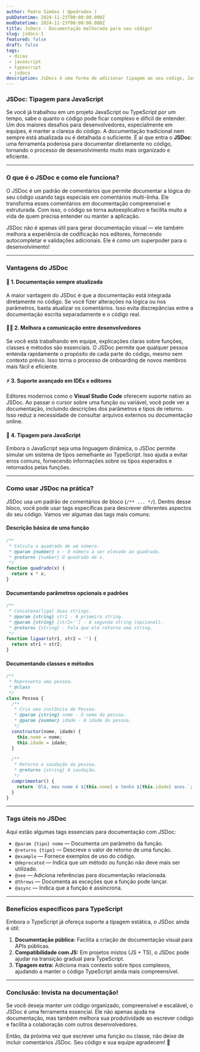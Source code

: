 ```yaml
---
author: Pedro Simões ( @pedrodev )
pubDatetime: 2024-11-23T00:00:00.000Z
modDatetime: 2024-11-23T00:00:00.000Z
title: JsDocs - Documentação melhorada para seu código!
slug: jsdocs-1
featured: false
draft: false
tags:
 - dicas
 - javascript
 - typescript
 - jsdocs
description: JsDocs é uma forma de adicionar tipagem ao seu código, JavaScript, o que não é possível sem ele.
---
```


### **JSDoc: Tipagem para JavaScript**

Se você já trabalhou em um projeto JavaScript ou TypeScript por um tempo, sabe o quanto o código pode ficar complexo e difícil de entender. Um dos maiores desafios para desenvolvedores, especialmente em equipes, é manter a clareza do código. A documentação tradicional nem sempre está atualizada ou é detalhada o suficiente. É aí que entra o **JSDoc**: uma ferramenta poderosa para documentar diretamente no código, tornando o processo de desenvolvimento muito mais organizado e eficiente.

---

### **O que é o JSDoc e como ele funciona?**

O JSDoc é um padrão de comentários que permite documentar a lógica do seu código usando tags especiais em comentários multi-linha. Ele transforma esses comentários em documentação compreensível e estruturada. Com isso, o código se torna autoexplicativo e facilita muito a vida de quem precisa entender ou manter a aplicação.

JSDoc não é apenas útil para gerar documentação visual — ele também melhora a experiência de codificação nos editores, fornecendo autocompletar e validações adicionais. Ele é como um superpoder para o desenvolvimento!

---

### **Vantagens do JSDoc**

#### 📘 **1. Documentação sempre atualizada**
A maior vantagem do JSDoc é que a documentação está integrada diretamente no código. Se você fizer alterações na lógica ou nos parâmetros, basta atualizar os comentários. Isso evita discrepâncias entre a documentação escrita separadamente e o código real.

#### 🧑‍💻 **2. Melhora a comunicação entre desenvolvedores**
Se você está trabalhando em equipe, explicações claras sobre funções, classes e métodos são essenciais. O JSDoc permite que qualquer pessoa entenda rapidamente o propósito de cada parte do código, mesmo sem contexto prévio. Isso torna o processo de onboarding de novos membros mais fácil e eficiente.

#### ⚡ **3. Suporte avançado em IDEs e editores**
Editores modernos como o **Visual Studio Code** oferecem suporte nativo ao JSDoc. Ao passar o cursor sobre uma função ou variável, você pode ver a documentação, incluindo descrições dos parâmetros e tipos de retorno. Isso reduz a necessidade de consultar arquivos externos ou documentação online.

#### 🔄 **4. Tipagem para JavaScript**
Embora o JavaScript seja uma linguagem dinâmica, o JSDoc permite simular um sistema de tipos semelhante ao TypeScript. Isso ajuda a evitar erros comuns, fornecendo informações sobre os tipos esperados e retornados pelas funções.

---

### **Como usar JSDoc na prática?**

JSDoc usa um padrão de comentários de bloco (`/** ... */`). Dentro desse bloco, você pode usar tags específicas para descrever diferentes aspectos do seu código. Vamos ver algumas das tags mais comuns:

#### **Descrição básica de uma função**
```javascript
/**
 * Calcula o quadrado de um número.
 * @param {number} x - O número a ser elevado ao quadrado.
 * @returns {number} O quadrado de x.
 */
function quadrado(x) {
  return x * x;
}
```

#### **Documentando parâmetros opcionais e padrões**
```javascript
/**
 * Concatena(liga) duas strings.
 * @param {string} str1 - A primeira string.
 * @param {string} [str2=''] - A segunda string (opcional).
 * @returns {string} - Fala que ele retorna uma string.
 */
function liguar(str1, str2 = '') {
  return str1 + str2;
}
```

#### **Documentando classes e métodos**
```javascript
/**
 * Representa uma pessoa.
 * @class
 */
class Pessoa {
  /**
   * Cria uma instância de Pessoa.
   * @param {string} nome - O nome da pessoa.
   * @param {number} idade - A idade da pessoa.
   */
  constructor(nome, idade) {
    this.nome = nome;
    this.idade = idade;
  }

  /**
   * Retorna a saudação da pessoa.
   * @returns {string} A saudação.
   */
  cumprimentar() {
    return `Olá, meu nome é ${this.nome} e tenho ${this.idade} anos.`;
  }
}
```

---

### **Tags úteis no JSDoc**

Aqui estão algumas tags essenciais para documentação com JSDoc:

- `@param {tipo} nome` — Documenta um parâmetro da função.
- `@returns {tipo}` — Descreve o valor de retorno de uma função.
- `@example` — Fornece exemplos de uso do código.
- `@deprecated` — Indica que um método ou função não deve mais ser utilizado.
- `@see` — Adiciona referências para documentação relacionada.
- `@throws` — Documenta as exceções que a função pode lançar.
- `@async` — Indica que a função é assíncrona.

---

### **Benefícios específicos para TypeScript**

Embora o TypeScript já ofereça suporte a tipagem estática, o JSDoc ainda é útil:

1. **Documentação pública:** Facilita a criação de documentação visual para APIs públicas.
2. **Compatibilidade com JS:** Em projetos mistos (JS + TS), o JSDoc pode ajudar na transição gradual para TypeScript.
3. **Tipagem extra:** Adiciona mais contexto sobre tipos complexos, ajudando a manter o código TypeScript ainda mais compreensível.

---

### **Conclusão: Invista na documentação!**

Se você deseja manter um código organizado, compreensível e escalável, o JSDoc é uma ferramenta essencial. Ele não apenas ajuda na documentação, mas também melhora sua produtividade ao escrever código e facilita a colaboração com outros desenvolvedores.

Então, da próxima vez que escrever uma função ou classe, não deixe de incluir comentários JSDoc. Seu código e sua equipe agradecem! 🚀
